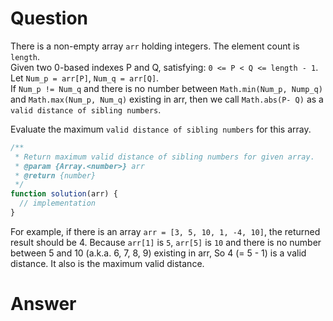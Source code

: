 # Question
There is a non-empty array `arr` holding integers. The element count is `length`.  
Given two 0-based indexes P and Q, satisfying: `0 <= P < Q <= length - 1`.  
Let `Num_p = arr[P]`, `Num_q = arr[Q]`.  
If `Num_p != Num_q` and there is no number between `Math.min(Num_p, Nump_q)` and `Math.max(Num_p, Num_q)` existing in arr, then we call `Math.abs(P- Q)` as a `valid distance of sibling numbers`.

Evaluate the maximum `valid distance of sibling numbers` for this array.

```javascript
/**
 * Return maximum valid distance of sibling numbers for given array.
 * @param {Array.<number>} arr
 * @return {number}
 */
function solution(arr) {
  // implementation
}
```

For example, if there is an array `arr = [3, 5, 10, 1, -4, 10]`, the returned result should be 4. Because `arr[1]` is `5`, `arr[5]` is `10` and there is no number between 5 and 10 (a.k.a. 6, 7, 8, 9) existing in arr, So 4 (= 5 - 1) is a valid distance. It also is the maximum valid distance.

# Answer
